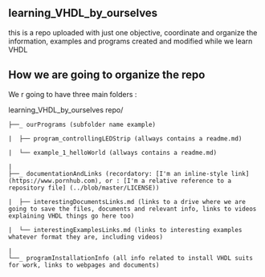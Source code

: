 ## learning_VHDL_by_ourselves
this is a repo uploaded with just one objective, coordinate and organize the information, examples and programs created and modified while we learn VHDL


## How we are going to organize the repo

We r going to have three main folders :

learning_VHDL_by_ourselves repo/
   
    ├──_ ourPrograms (subfolder name example)
    
    |  ├── program_controllingLEDStrip (allways contains a readme.md)
    
    |  └── example_1_helloWorld (allways contains a readme.md)
    
    |   
    ├──_ documentationAndLinks (recordatory: [I'm an inline-style link] (https://www.pornhub.com), or : [I'm a relative reference to a repository file] (../blob/master/LICENSE))
    
    |  ├── interestingDocumentsLinks.md (links to a drive where we are going to save the files, documents and relevant info, links to videos explaining VHDL things go here too)
    
    |  └── interestingExamplesLinks.md (links to interesting examples whatever format they are, including videos) 
    
    |
    └──_ programInstallationInfo (all info related to install VHDL suits for work, links to webpages and documents)

